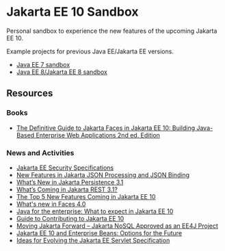 # Jakarta EE 10 Sandbox
Personal sandbox to experience the new features of the upcoming Jakarta EE 10.

Example projects for previous Java EE/Jakarta EE versions.
* [Java EE 7 sandbox](https://github.com/hantsy/ee7-sandbox)
* [Java EE 8/Jakarta EE 8 sandbox](https://github.com/hantsy/ee8-sandbox)

## Resources

### Books

* [The Definitive Guide to Jakarta Faces in Jakarta EE 10: Building Java-Based Enterprise Web Applications 2nd ed. Edition ](https://www.amazon.com/Definitive-Guide-Jakarta-Faces-Applications/dp/1484273095)

### News and Activities

* [Jakarta EE Security Specifications](https://newsroom.eclipse.org/eclipse-newsletter/2022/march/jakarta-ee-security-specifications)
* [New Features in Jakarta JSON Processing and JSON Binding](https://jaxenter.com/jakarta-json-processing-177030.html)
* [What’s New in Jakarta Persistence 3.1 ](https://newsroom.eclipse.org/eclipse-newsletter/2022/march/what%E2%80%99s-new-jakarta-persistence-31)
* [What’s Coming in Jakarta REST 3.1? ](https://dev.to/andymc12/what-s-coming-in-jakarta-rest-3-1-ole)
* [The Top 5 New Features Coming in Jakarta EE 10](https://newsroom.eclipse.org/eclipse-newsletter/2022/april/top-5-new-features-coming-jakarta-ee-10)
* [What's new in Faces 4.0](https://balusc.omnifaces.org/2021/11/whats-new-in-faces-40.html)
* [Java for the enterprise: What to expect in Jakarta EE 10](https://blogs.oracle.com/javamagazine/java-jakartaee-cdi-ejb-jsf-tijms)
* [Guide to Contributing to Jakarta EE 10](https://jakartaee-ambassadors.io/guide-to-contributing-to-jakarta-ee-10/)
* [Moving Jakarta Forward – Jakarta NoSQL Approved as an EE4J Project](https://jakartaee-ambassadors.io/2019/07/17/moving-jakarta-forward-jakarta-nosql-approved-as-an-ee4j-project/)
* [Jakarta EE 10 and Enterprise Beans: Options for the Future](https://newsroom.eclipse.org/eclipse-newsletter/2021/may/jakarta-ee-10-and-enterprise-beans-options-future)
* [Ideas for Evolving the Jakarta EE Servlet Specification](https://newsroom.eclipse.org/eclipse-newsletter/2021/may/ideas-evolving-jakarta-ee-servlet-specification)
